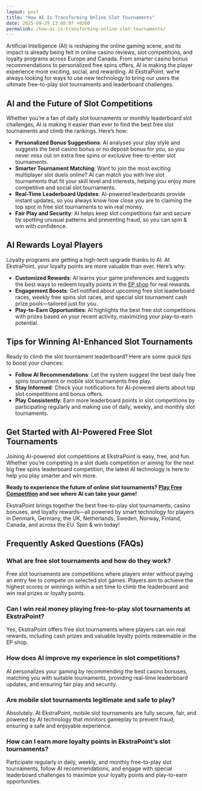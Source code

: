 ```yaml
---
layout: post
title: "How AI Is Transforming Online Slot Tournaments"
date: 2025-09-29 13:08:07 +0200
permalink: /how-ai-is-transforming-online-slot-tournaments/
---
```

Artificial Intelligence (AI) is reshaping the online gaming scene, and its impact is already being felt in online casino reviews, slot competitions, and loyalty programs across Europe and Canada. From smarter casino bonus recommendations to personalized free spins offers, AI is making the player experience more exciting, social, and rewarding. At EkstraPoint, we’re always looking for ways to use new technology to bring our users the ultimate free-to-play slot tournaments and leaderboard challenges.

## AI and the Future of Slot Competitions

Whether you’re a fan of daily slot tournaments or monthly leaderboard slot challenges, AI is making it easier than ever to find the best free slot tournaments and climb the rankings. Here’s how:

- **Personalized Bonus Suggestions**: AI analyses your play style and suggests the best casino bonus or no deposit bonus for you, so you never miss out on extra free spins or exclusive free-to-enter slot tournaments.
- **Smarter Tournament Matching**: Want to join the most exciting multiplayer slot duels online? AI can match you with live slot tournaments that fit your skill level and interests, helping you enjoy more competitive and social slot tournaments.
- **Real-Time Leaderboard Updates**: AI-powered leaderboards provide instant updates, so you always know how close you are to claiming the top spot in free slot tournaments to win real money.
- **Fair Play and Security**: AI helps keep slot competitions fair and secure by spotting unusual patterns and preventing fraud, so you can spin & win with confidence.

## AI Rewards Loyal Players

Loyalty programs are getting a high-tech upgrade thanks to AI. At EkstraPoint, your loyalty points are more valuable than ever. Here’s why:

- **Customized Rewards**: AI learns your game preferences and suggests the best ways to redeem loyalty points in the [EP shop](https://ekstrapoint.com/shop) for real rewards.
- **Engagement Boosts**: Get notified about upcoming free slot leaderboard races, weekly free spins slot races, and special slot tournament cash prize pools—tailored just for you.
- **Play-to-Earn Opportunities**: AI highlights the best free slot competitions with prizes based on your recent activity, maximizing your play-to-earn potential.

## Tips for Winning AI-Enhanced Slot Tournaments

Ready to climb the slot tournament leaderboard? Here are some quick tips to boost your chances:

- **Follow AI Recommendations**: Let the system suggest the best daily free spins tournament or mobile slot tournaments free play.
- **Stay Informed**: Check your notifications for AI-powered alerts about top slot competitions and bonus offers.
- **Play Consistently**: Earn more leaderboard points in slot competitions by participating regularly and making use of daily, weekly, and monthly slot tournaments.

## Get Started with AI-Powered Free Slot Tournaments

Joining AI-powered slot competitions at EkstraPoint is easy, free, and fun. Whether you’re competing in a slot duels competition or aiming for the next big free spins leaderboard competition, the latest AI technology is here to help you play smarter and win more.

**Ready to experience the future of online slot tournaments? [Play Free Competition](https://ekstrapoint.com/competitions) and see where AI can take your game!**

EkstraPoint brings together the best free-to-play slot tournaments, casino bonuses, and loyalty rewards—all powered by smart technology for players in Denmark, Germany, the UK, Netherlands, Sweden, Norway, Finland, Canada, and across the EU. Spin & win today!

## Frequently Asked Questions (FAQs)

### What are free slot tournaments and how do they work?

Free slot tournaments are competitions where players enter without paying an entry fee to compete on selected slot games. Players aim to achieve the highest scores or winnings within a set time to climb the leaderboard and win real prizes or loyalty points.

### Can I win real money playing free-to-play slot tournaments at EkstraPoint?

Yes, EkstraPoint offers free slot tournaments where players can win real rewards, including cash prizes and valuable loyalty points redeemable in the EP shop.

### How does AI improve my experience in slot competitions?

AI personalizes your gaming by recommending the best casino bonuses, matching you with suitable tournaments, providing real-time leaderboard updates, and ensuring fair play and security.

### Are mobile slot tournaments legitimate and safe to play?

Absolutely. At EkstraPoint, mobile slot tournaments are fully secure, fair, and powered by AI technology that monitors gameplay to prevent fraud, ensuring a safe and enjoyable experience.

### How can I earn more loyalty points in EkstraPoint’s slot tournaments?

Participate regularly in daily, weekly, and monthly free-to-play slot tournaments, follow AI recommendations, and engage with special leaderboard challenges to maximize your loyalty points and play-to-earn opportunities.

<script type="application/ld+json">
{
  "@context": "https://schema.org",
  "@type": "BlogPosting",
  "headline": "How AI Is Transforming Online Slot Tournaments",
  "description": "Discover how Artificial Intelligence is revolutionizing free-to-play slot tournaments, casino bonuses, and loyalty programs at EkstraPoint across Europe and Canada.",
  "author": {
    "@type": "Person",
    "name": "EkstraPoint"
  },
  "publisher": {
    "@type": "Person",
    "name": "EkstraPoint"
  },
  "mainEntityOfPage": {
    "@type": "WebPage",
    "@id": "https://ekstrapoint.com/blog/how-ai-is-transforming-online-slot-tournaments"
  },
  "datePublished": "2024-06-01",
  "dateModified": "2024-06-01",
  "keywords": "casino bonus, no deposit bonus, free spins, online casino reviews, Ekstrapoint, free to play, free slot tournaments, free slots tournaments, slot competitions, online slot tournaments, free-to-play slot tournaments, slot tournament leaderboard, daily slot tournaments, weekly slot tournaments, monthly slot tournaments, no deposit slot tournament, live slot tournaments, social slot tournaments, free spins tournaments, slot duels competition, leaderboard slot challenge, free slot tournaments win real money, daily free spins tournament, multiplayer slot duels online, free casino slot competitions no entry fee, mobile slot tournaments free play, free slot leaderboard races, loyalty points, play-to-earn, slot tournaments, EP shop, live competitions, slot tournament cash prize pool, free spins leaderboard competition, real money free slot competitions, free slot competitions with prizes, play slots competition online free, free slot tournament leaderboard ranking, weekly free spins slot races, no deposit leaderboard slots challenge, free to enter slot tournament, what are free slot tournaments, how do slot tournaments work, can you win money in free slot tournaments, how to join slot competitions online, best free slot tournaments today, are mobile slot tournaments legit, what is a slot tournament leaderboard, how to get leaderboard points in slot competitions, do free slot tournaments have cash prizes, tips for winning online slot tournaments",
  "inLanguage": "en-US"
}
</script>

<script type="application/ld+json">
{
  "@context": "https://schema.org",
  "@type": "FAQPage",
  "mainEntity": [
    {
      "@type": "Question",
      "name": "What are free slot tournaments and how do they work?",
      "acceptedAnswer": {
        "@type": "Answer",
        "text": "Free slot tournaments are competitions where players enter without paying an entry fee to compete on selected slot games. Players aim to achieve the highest scores or winnings within a set time to climb the leaderboard and win real prizes or loyalty points."
      }
    },
    {
      "@type": "Question",
      "name": "Can I win real money playing free-to-play slot tournaments at EkstraPoint?",
      "acceptedAnswer": {
        "@type": "Answer",
        "text": "Yes, EkstraPoint offers free slot tournaments where players can win real rewards, including cash prizes and valuable loyalty points redeemable in the EP shop."
      }
    },
    {
      "@type": "Question",
      "name": "How does AI improve my experience in slot competitions?",
      "acceptedAnswer": {
        "@type": "Answer",
        "text": "AI personalizes your gaming by recommending the best casino bonuses, matching you with suitable tournaments, providing real-time leaderboard updates, and ensuring fair play and security."
      }
    },
    {
      "@type": "Question",
      "name": "Are mobile slot tournaments legitimate and safe to play?",
      "acceptedAnswer": {
        "@type": "Answer",
        "text": "Absolutely. At EkstraPoint, mobile slot tournaments are fully secure, fair, and powered by AI technology that monitors gameplay to prevent fraud, ensuring a safe and enjoyable experience."
      }
    },
    {
      "@type": "Question",
      "name": "How can I earn more loyalty points in EkstraPoint’s slot tournaments?",
      "acceptedAnswer": {
        "@type": "Answer",
        "text": "Participate regularly in daily, weekly, and monthly free-to-play slot tournaments, follow AI recommendations, and engage with special leaderboard challenges to maximize your loyalty points and play-to-earn opportunities."
      }
    }
  ]
}
</script>